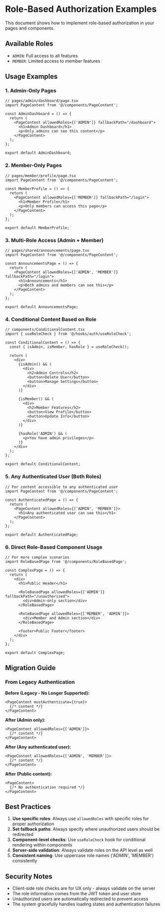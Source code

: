 # Role-Based Authorization Examples

This document shows how to implement role-based authorization in your pages and components.

## Available Roles
- `ADMIN`: Full access to all features
- `MEMBER`: Limited access to member features

## Usage Examples

### 1. Admin-Only Pages

```tsx
// pages/admin/dashboard/page.tsx
import PageContent from '@/components/PageContent';

const AdminDashboard = () => {
  return (
    <PageContent allowedRoles={['ADMIN']} fallbackPath="/dashboard">
      <h1>Admin Dashboard</h1>
      <p>Only admins can see this content</p>
    </PageContent>
  );
};

export default AdminDashboard;
```

### 2. Member-Only Pages

```tsx
// pages/member/profile/page.tsx
import PageContent from '@/components/PageContent';

const MemberProfile = () => {
  return (
    <PageContent allowedRoles={['MEMBER']} fallbackPath="/login">
      <h1>Member Profile</h1>
      <p>Only members can access this page</p>
    </PageContent>
  );
};

export default MemberProfile;
```

### 3. Multi-Role Access (Admin + Member)

```tsx
// pages/shared/announcements/page.tsx
import PageContent from '@/components/PageContent';

const AnnouncementsPage = () => {
  return (
    <PageContent allowedRoles={['ADMIN', 'MEMBER']} fallbackPath="/login">
      <h1>Announcements</h1>
      <p>Both admins and members can see this</p>
    </PageContent>
  );
};

export default AnnouncementsPage;
```

### 4. Conditional Content Based on Role

```tsx
// components/ConditionalContent.tsx
import { useRoleCheck } from '@/hooks/auth/useRoleCheck';

const ConditionalContent = () => {
  const { isAdmin, isMember, hasRole } = useRoleCheck();

  return (
    <div>
      {isAdmin() && (
        <div>
          <h2>Admin Controls</h2>
          <button>Delete User</button>
          <button>Manage Settings</button>
        </div>
      )}
      
      {isMember() && (
        <div>
          <h2>Member Features</h2>
          <button>View Profile</button>
          <button>Update Info</button>
        </div>
      )}
      
      {hasRole('ADMIN') && (
        <p>You have admin privileges</p>
      )}
    </div>
  );
};

export default ConditionalContent;
```

### 5. Any Authenticated User (Both Roles)

```tsx
// For content accessible to any authenticated user
import PageContent from '@/components/PageContent';

const AuthenticatedPage = () => {
  return (
    <PageContent allowedRoles={['ADMIN', 'MEMBER']}>
      <h1>Any authenticated user can see this</h1>
    </PageContent>
  );
};

export default AuthenticatedPage;
```

### 6. Direct Role-Based Component Usage

```tsx
// For more complex scenarios
import RoleBasedPage from '@/components/RoleBasedPage';

const ComplexPage = () => {
  return (
    <div>
      <h1>Public Header</h1>
      
      <RoleBasedPage allowedRoles={['ADMIN']} fallbackPath="/unauthorized">
        <div>Admin-only section</div>
      </RoleBasedPage>
      
      <RoleBasedPage allowedRoles={['MEMBER', 'ADMIN']}>
        <div>Member and Admin section</div>
      </RoleBasedPage>
      
      <footer>Public Footer</footer>
    </div>
  );
};

export default ComplexPage;
```

## Migration Guide

### From Legacy Authentication

**Before (Legacy - No Longer Supported):**
```tsx
<PageContent mustAuthenticate={true}>
  {/* content */}
</PageContent>
```

**After (Admin only):**
```tsx
<PageContent allowedRoles={['ADMIN']}>
  {/* content */}
</PageContent>
```

**After (Any authenticated user):**
```tsx
<PageContent allowedRoles={['ADMIN', 'MEMBER']}>
  {/* content */}
</PageContent>
```

**After (Public content):**
```tsx
<PageContent>
  {/* No authentication required */}
</PageContent>
```

## Best Practices

1. **Use specific roles**: Always use `allowedRoles` with specific roles for proper authorization
2. **Set fallback paths**: Always specify where unauthorized users should be redirected
3. **Component-level checks**: Use `useRoleCheck` hook for conditional rendering within components
4. **Server-side validation**: Always validate roles on the API level as well
5. **Consistent naming**: Use uppercase role names ('ADMIN', 'MEMBER') consistently

## Security Notes

- Client-side role checks are for UX only - always validate on the server
- The role information comes from the JWT token and user store
- Unauthorized users are automatically redirected to prevent access
- The system gracefully handles loading states and authentication failures